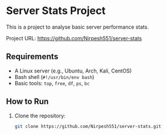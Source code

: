 # Server Stats Project

This is a project to analyse basic server performance stats.

Project URL:
https://github.com/Nirpesh551/server-stats

## Requirements
- A Linux server (e.g., Ubuntu, Arch, Kali, CentOS)
- Bash shell (`#!/usr/bin/env bash`)
- Basic tools: `top`, `free`, `df`, `ps`, `bc`

## How to Run
1. Clone the repository:
   ```bash
   git clone https://github.com/Nirpesh551/server-stats.git
